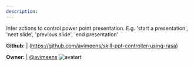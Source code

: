 ```yaml
---
description: 
---
```

Infer actions to control power point presentation. E.g. 'start a presentation', 'next slide', 'previous slide', 'end presentation'

**Github:** | (https://github.com/avimeens/skill-ppt-controller-using-rasa)

**Owner:** | [@avimeens](https://github.com/avimeens) ![avatart](https://avatars1.githubusercontent.com/u/35736823?v=4)

